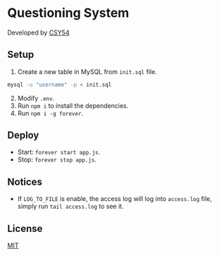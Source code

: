 # Questioning System

Developed by [CSY54](https://csy54.github.io/)

## Setup

1. Create a new table in MySQL from `init.sql` file.
```sh
mysql -u "username" -p < init.sql
```
2. Modify `.env`.
3. Run `npm i` to install the dependencies.
4. Run `npm i -g forever`.

## Deploy

- Start: `forever start app.js`.
- Stop: `forever stop app.js`.

## Notices

- If `LOG_TO_FILE` is enable, the access log will log into `access.log` file, simply run `tail access.log` to see it.

## License

[MIT](https://choosealicense.com/licenses/mit/)
